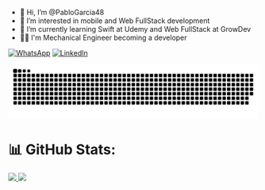 - 👋 Hi, I’m @PabloGarcia48
- 👀 I’m interested in mobile and Web FullStack development
- 🌱 I’m currently learning Swift at Udemy and Web FullStack at GrowDev
- 🧑‍🎓 I'm Mechanical Engineer becoming a developer

  
[![WhatsApp](https://img.shields.io/badge/WhatsApp-25D366?style=for-the-badge&logo=whatsapp&logoColor=white)](https://api.whatsapp.com/send?phone=5551993482929)
[![LinkedIn](https://img.shields.io/badge/LinkedIn-0077B5?style=for-the-badge&logo=linkedin&logoColor=white)](https://www.linkedin.com/in/pablogarciadev/)
<!---
PabloGarcia48/PabloGarcia48 is a ✨ special ✨ repository because its `README.md` (this file) appears on your GitHub profile.
You can click the Preview link to take a look at your changes.
--->

<picture>
  <source media="(prefers-color-scheme: dark)" srcset="https://raw.githubusercontent.com/PabloGarcia48/PabloGarcia48/output/github-contribution-grid-snake-dark.svg">
  <source media="(prefers-color-scheme: light)" srcset="https://raw.githubusercontent.com/PabloGarcia48/PabloGarcia48/output/github-contribution-grid-snake.svg">
  <img alt="github contribution grid snake animation" src="https://raw.githubusercontent.com/PabloGarcia48/PabloGarcia48/output/github-contribution-grid-snake.svg">
</picture>
<br>

<!---
<h3>GitHub Stats</h3>

![GitHub stats](https://github-readme-stats-git-masterrstaa-rickstaa.vercel.app/api?username=PabloGarcia48&hide_title=true&show_icons=true&include_all_commits=false&count_private=true&line_height=25&hide=issues&bg_color=000&title_color=FF00F6&text_color=FFF&border_radius=3&border_color=36123c&icon_color=FF00F6&theme=jolly)
[![Most Used Languages](https://github-readme-stats-git-masterrstaa-rickstaa.vercel.app/api/top-langs/?username=PabloGarcia48&line_height=10&card_width=290&layout=compact&hide_title=false&count_private=true&langs_count=4&show_icons=true&title_color=FF00F6&hide=html,css&bg_color=000&text_color=8B8B8B&border_radius=3&border_color=561760&count_private=true)](https://github.com/PabloGarcia48/github-readme-stats)
<br>
--->
# 📊 GitHub Stats:
<div align="left">
  <a href="https://github.com/PabloGarcia48">
  <img height="140em" src="https://github-readme-stats.vercel.app/api?username=PabloGarcia48&show_icons=true&theme=dracula&include_all_commits=true&count_private=true"/_>
  <img height="140em" src="https://github-readme-stats.vercel.app/api/top-langs/?username=PabloGarcia48&layout=compact&langs_count=7&theme=dracula"/_>
</div>
